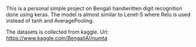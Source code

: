 This is a personal simple project on Bengali handwritten digit recognition done using keras. The model is almost similar to Lenet-5 where Relu is used instead of tanh and AveragePooling.

The datasets is collected from kaggle. Url: https://www.kaggle.com/BengaliAI/numta